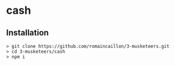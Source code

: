 # cash

## Installation

```
> git clone https://github.com/romaincaillon/3-musketeers.git
> cd 3-musketeers/cash
> npm i
```
